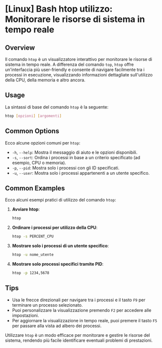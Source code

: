 # [Linux] Bash htop utilizzo: Monitorare le risorse di sistema in tempo reale

## Overview
Il comando `htop` è un visualizzatore interattivo per monitorare le risorse di sistema in tempo reale. A differenza del comando `top`, `htop` offre un'interfaccia più user-friendly e consente di navigare facilmente tra i processi in esecuzione, visualizzando informazioni dettagliate sull'utilizzo della CPU, della memoria e altro ancora.

## Usage
La sintassi di base del comando `htop` è la seguente:

```bash
htop [opzioni] [argomenti]
```

## Common Options
Ecco alcune opzioni comuni per `htop`:

- `-h`, `--help`: Mostra il messaggio di aiuto e le opzioni disponibili.
- `-s`, `--sort`: Ordina i processi in base a un criterio specificato (ad esempio, CPU o memoria).
- `-p`, `--pid`: Mostra solo i processi con gli ID specificati.
- `-u`, `--user`: Mostra solo i processi appartenenti a un utente specifico.

## Common Examples
Ecco alcuni esempi pratici di utilizzo del comando `htop`:

1. **Avviare htop**:
   ```bash
   htop
   ```

2. **Ordinare i processi per utilizzo della CPU**:
   ```bash
   htop -s PERCENT_CPU
   ```

3. **Mostrare solo i processi di un utente specifico**:
   ```bash
   htop -u nome_utente
   ```

4. **Mostrare solo processi specifici tramite PID**:
   ```bash
   htop -p 1234,5678
   ```

## Tips
- Usa le frecce direzionali per navigare tra i processi e il tasto `F9` per terminare un processo selezionato.
- Puoi personalizzare la visualizzazione premendo `F2` per accedere alle impostazioni.
- Per aggiornare la visualizzazione in tempo reale, puoi premere il tasto `F5` per passare alla vista ad albero dei processi. 

Utilizzare `htop` è un modo efficace per monitorare e gestire le risorse del sistema, rendendo più facile identificare eventuali problemi di prestazioni.